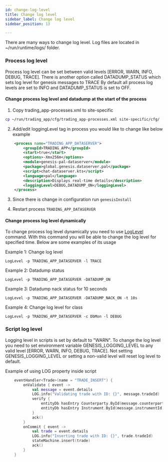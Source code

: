 ```yaml
---
id: change-log-level
title: Change log level
sidebar_label: Change log level
sidebar_position: 13

---
```


There are many ways to change log level.
Log files are located in ~/run/runtime/logs/ folder.


### Process log level

Process log level can be set between valid levels [ERROR, WARN, INFO, DEBUG, TRACE].
There is another option called DATADUMP_STATUS which sets log level for genesis messages to TRACE
By default all process log levels are set to INFO and DATADUMP_STATUS is set to OFF.

#### Change process log level and datadump at the start of the process

1. Copy trading_app-processes.xml to site-specific
   
```bash
cp ~/run/trading_app/cfg/trading_app-processes.xml site-specific/cfg/
```

2. Add/edit loggingLevel tag in process you would like to change like below example

```xml
    <process name="TRADING_APP_DATASERVER">
        <groupId>TRADING_APP</groupId>
        <start>true</start>
        <options>-Xmx256m</options>
        <module>genesis-pal-dataserver</module>
        <package>global.genesis.dataserver.pal</package>
        <script>chat-dataserver.kts</script>
        <language>pal</language>
        <description>Displays real-time details</description>
        <loggingLevel>DEBUG,DATADUMP_ON</loggingLevel>
    </process> 
```

3. Since there is change in configuration run `genesisInstall`

4. Restart process `TRADING_APP_DATASERVER`

#### Change process log level dynamically

To change process log level dynamically you need to use [LogLevel](/server-reference/operations/commands/#loglevel-script) command.
With this command you will be able to change the log level for specified time.
Below are some examples of its usage

Example 1: Change log level

```
LogLevel -p TRADING_APP_DATASERVER -l TRACE
```

Example 2: Datadump status

```
LogLevel -p TRADING_APP_DATASERVER -DATADUMP_ON
```

Example 3: Datadump nack status for 10 seconds

```
LogLevel -p TRADING_APP_DATASERVER -DATADUMP_NACK_ON -t 10s
```

Example 4: Change log level for class

```
LogLevel -p TRADING_APP_DATASERVER -c DbMon -l DEBUG
```

### Script log level

Logging level in scripts is set by default to "WARN". To change the log level you need to set environment variable GENESIS_LOGGING_LEVEL to any valid level [ERROR, WARN, INFO, DEBUG, TRACE]. Not setting GENESIS_LOGGING_LEVEL or setting a non-valid level will reset log level to default.

Example of using LOG property inside script
```kotlin    
    eventHandler<Trade>(name = "TRADE_INSERT") {
        onValidate { event ->
            val message = event.details
            LOG.info("Validating trade with ID: {}", message.tradeId)
            verify {
                entityDb hasEntry Counterparty.ById(message.counterpartyId)
                entityDb hasEntry Instrument.ById(message.instrumentId)
            }
            ack()
        }
        onCommit { event ->
            val trade = event.details
            LOG.info("Inserting trade with ID: {}", trade.tradeId)
            stateMachine.insert(trade)
            ack()
        }
    }
```